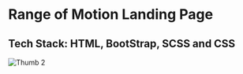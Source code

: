 # Range of Motion Landing Page

## Tech Stack: HTML, BootStrap, SCSS and CSS

![Thumb 2](https://user-images.githubusercontent.com/83081442/230317352-19b8d227-339a-42f8-9a28-67b759dc90fe.png)

